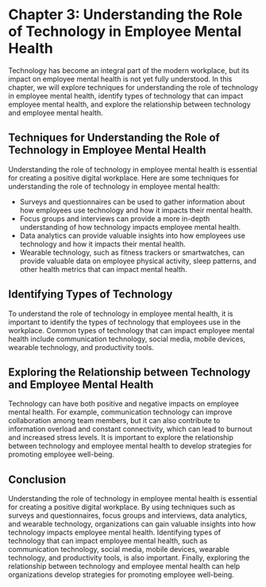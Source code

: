 Chapter 3: Understanding the Role of Technology in Employee Mental Health
=========================================================================

Technology has become an integral part of the modern workplace, but its impact on employee mental health is not yet fully understood. In this chapter, we will explore techniques for understanding the role of technology in employee mental health, identify types of technology that can impact employee mental health, and explore the relationship between technology and employee mental health.

Techniques for Understanding the Role of Technology in Employee Mental Health
-----------------------------------------------------------------------------

Understanding the role of technology in employee mental health is essential for creating a positive digital workplace. Here are some techniques for understanding the role of technology in employee mental health:

* Surveys and questionnaires can be used to gather information about how employees use technology and how it impacts their mental health.
* Focus groups and interviews can provide a more in-depth understanding of how technology impacts employee mental health.
* Data analytics can provide valuable insights into how employees use technology and how it impacts their mental health.
* Wearable technology, such as fitness trackers or smartwatches, can provide valuable data on employee physical activity, sleep patterns, and other health metrics that can impact mental health.

Identifying Types of Technology
-------------------------------

To understand the role of technology in employee mental health, it is important to identify the types of technology that employees use in the workplace. Common types of technology that can impact employee mental health include communication technology, social media, mobile devices, wearable technology, and productivity tools.

Exploring the Relationship between Technology and Employee Mental Health
------------------------------------------------------------------------

Technology can have both positive and negative impacts on employee mental health. For example, communication technology can improve collaboration among team members, but it can also contribute to information overload and constant connectivity, which can lead to burnout and increased stress levels. It is important to explore the relationship between technology and employee mental health to develop strategies for promoting employee well-being.

Conclusion
----------

Understanding the role of technology in employee mental health is essential for creating a positive digital workplace. By using techniques such as surveys and questionnaires, focus groups and interviews, data analytics, and wearable technology, organizations can gain valuable insights into how technology impacts employee mental health. Identifying types of technology that can impact employee mental health, such as communication technology, social media, mobile devices, wearable technology, and productivity tools, is also important. Finally, exploring the relationship between technology and employee mental health can help organizations develop strategies for promoting employee well-being.
